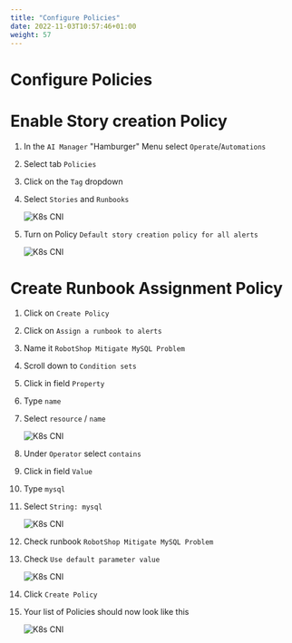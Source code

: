 ```yaml
---
title: "Configure Policies"
date: 2022-11-03T10:57:46+01:00
weight: 57
---
```


# Configure Policies

# Enable Story creation Policy


1. In the `AI Manager` "Hamburger" Menu select `Operate`/`Automations`
1. Select tab `Policies`
1. Click on the `Tag` dropdown
1. Select `Stories` and `Runbooks`

	![K8s CNI](/cp4waiops-training/pics/33_policy.png)

1. Turn on Policy `Default story creation policy for all alerts` 

	![K8s CNI](/cp4waiops-training/pics/34_policy.png)


# Create Runbook Assignment Policy


1. Click on `Create Policy`
1. Click on `Assign a runbook to alerts`
1. Name it `RobotShop Mitigate MySQL Problem`
1. Scroll down to `Condition sets`
1. Click in field  `Property`
1. Type `name`
1. Select `resource` / `name`

	![K8s CNI](/cp4waiops-training/pics/35_runbook.png)

1. Under `Operator` select `contains`
1. Click in field  `Value`
1. Type `mysql`
1. Select `String: mysql`

	![K8s CNI](/cp4waiops-training/pics/36_runbook.png)


1. Check runbook `RobotShop Mitigate MySQL Problem`
1. Check `Use default parameter value`


	![K8s CNI](/cp4waiops-training/pics/37_runbook.png)

1. Click `Create Policy`

1. Your list of Policies should now look like this

	![K8s CNI](/cp4waiops-training/pics/38_runbook.png)


